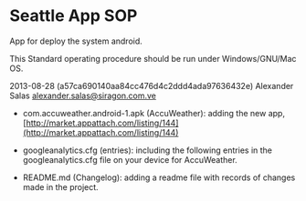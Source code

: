 Seattle App SOP
===============

App for deploy the system android.

This Standard operating procedure should be run under Windows/GNU/Mac OS.

2013-08-28 (a57ca690140aa84cc476d4c2ddd4ada97636432e)  Alexander Salas  <alexander.salas@siragon.com.ve>

   * com.accuweather.android-1.apk (AccuWeather): adding the new app, [http://market.appattach.com/listing/144](http://market.appattach.com/listing/144)
   
   * googleanalytics.cfg (entries): including the following entries in the googleanalytics.cfg file on your device for AccuWeather.

   * README.md (Changelog): adding a readme file with records of changes made in the project.
	